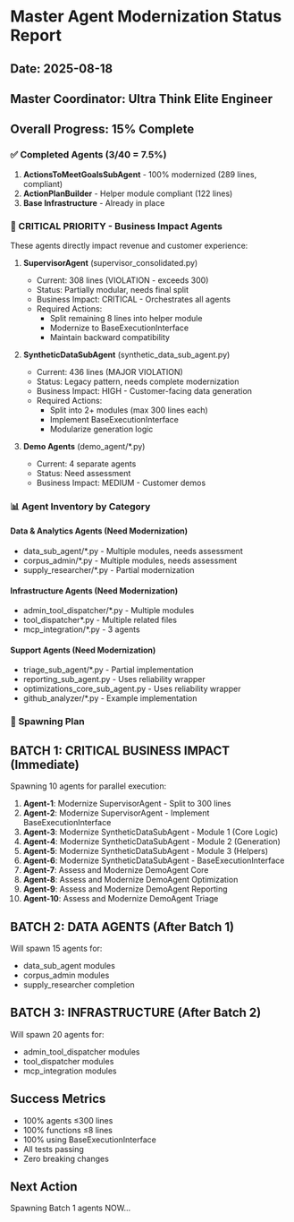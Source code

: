 # Master Agent Modernization Status Report
## Date: 2025-08-18
## Master Coordinator: Ultra Think Elite Engineer

## Overall Progress: 15% Complete

### ✅ Completed Agents (3/40 = 7.5%)
1. **ActionsToMeetGoalsSubAgent** - 100% modernized (289 lines, compliant)
2. **ActionPlanBuilder** - Helper module compliant (122 lines)
3. **Base Infrastructure** - Already in place

### 🔴 CRITICAL PRIORITY - Business Impact Agents
These agents directly impact revenue and customer experience:

1. **SupervisorAgent** (supervisor_consolidated.py)
   - Current: 308 lines (VIOLATION - exceeds 300)
   - Status: Partially modular, needs final split
   - Business Impact: CRITICAL - Orchestrates all agents
   - Required Actions:
     - Split remaining 8 lines into helper module
     - Modernize to BaseExecutionInterface
     - Maintain backward compatibility

2. **SyntheticDataSubAgent** (synthetic_data_sub_agent.py)
   - Current: 436 lines (MAJOR VIOLATION)
   - Status: Legacy pattern, needs complete modernization
   - Business Impact: HIGH - Customer-facing data generation
   - Required Actions:
     - Split into 2+ modules (max 300 lines each)
     - Implement BaseExecutionInterface
     - Modularize generation logic

3. **Demo Agents** (demo_agent/*.py)
   - Current: 4 separate agents
   - Status: Need assessment
   - Business Impact: MEDIUM - Customer demos

### 📊 Agent Inventory by Category

#### Data & Analytics Agents (Need Modernization)
- data_sub_agent/*.py - Multiple modules, needs assessment
- corpus_admin/*.py - Multiple modules, needs assessment
- supply_researcher/*.py - Partial modernization

#### Infrastructure Agents (Need Modernization)
- admin_tool_dispatcher/*.py - Multiple modules
- tool_dispatcher*.py - Multiple related files
- mcp_integration/*.py - 3 agents

#### Support Agents (Need Modernization)
- triage_sub_agent/*.py - Partial implementation
- reporting_sub_agent.py - Uses reliability wrapper
- optimizations_core_sub_agent.py - Uses reliability wrapper
- github_analyzer/*.py - Example implementation

### 🚀 Spawning Plan

## BATCH 1: CRITICAL BUSINESS IMPACT (Immediate)
Spawning 10 agents for parallel execution:

1. **Agent-1**: Modernize SupervisorAgent - Split to 300 lines
2. **Agent-2**: Modernize SupervisorAgent - Implement BaseExecutionInterface
3. **Agent-3**: Modernize SyntheticDataSubAgent - Module 1 (Core Logic)
4. **Agent-4**: Modernize SyntheticDataSubAgent - Module 2 (Generation)
5. **Agent-5**: Modernize SyntheticDataSubAgent - Module 3 (Helpers)
6. **Agent-6**: Modernize SyntheticDataSubAgent - BaseExecutionInterface
7. **Agent-7**: Assess and Modernize DemoAgent Core
8. **Agent-8**: Assess and Modernize DemoAgent Optimization
9. **Agent-9**: Assess and Modernize DemoAgent Reporting
10. **Agent-10**: Assess and Modernize DemoAgent Triage

## BATCH 2: DATA AGENTS (After Batch 1)
Will spawn 15 agents for:
- data_sub_agent modules
- corpus_admin modules
- supply_researcher completion

## BATCH 3: INFRASTRUCTURE (After Batch 2)
Will spawn 20 agents for:
- admin_tool_dispatcher modules
- tool_dispatcher modules
- mcp_integration modules

## Success Metrics
- 100% agents ≤300 lines
- 100% functions ≤8 lines
- 100% using BaseExecutionInterface
- All tests passing
- Zero breaking changes

## Next Action
Spawning Batch 1 agents NOW...